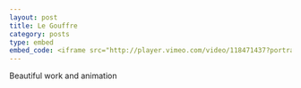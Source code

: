 ```yaml
---
layout: post
title: Le Gouffre
category: posts
type: embed
embed_code: <iframe src="http://player.vimeo.com/video/118471437?portrait=0&amp;badge=0" width="500" height="281" frameborder="0" webkitAllowFullScreen mozallowfullscreen allowFullScreen></iframe>
---
```

Beautiful work and animation
